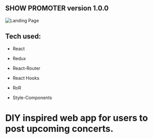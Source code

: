 ## SHOW PROMOTER version 1.0.0

![Landing Page](/frontend/public/SPHome.png)

## Tech used:

- React

- Redux
- React-Router
- React Hooks
- RoR
- Style-Components

# DIY inspired web app for users to post upcoming concerts.
